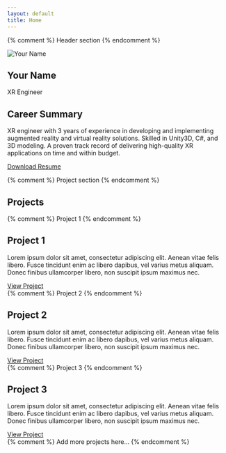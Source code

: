 ```yaml
---
layout: default
title: Home
---
```


{% comment %}
Header section
{% endcomment %}
<section class="header">
  <div class="container">
    <div class="left-column">
      <img src="your-profile-picture.jpg" alt="Your Name" class="profile-picture">
      <h1>Your Name</h1>
      <p>XR Engineer</p>
    </div>
    <div class="right-column">
      <h2>Career Summary</h2>
      <p>XR engineer with 3 years of experience in developing and implementing augmented reality and virtual reality solutions. Skilled in Unity3D, C#, and 3D modeling. A proven track record of delivering high-quality XR applications on time and within budget.</p>
      <a href="your-resume.pdf" class="button">Download Resume</a>
    </div>
  </div>
</section>

{% comment %}
Project section
{% endcomment %}
<section class="projects">
  <div class="container">
    <h2>Projects</h2>
    <div class="project-grid">
      {% comment %}
      Project 1
      {% endcomment %}
      <div class="project-card">
        <h2>Project 1</h2>
        <p>Lorem ipsum dolor sit amet, consectetur adipiscing elit. Aenean vitae felis libero. Fusce tincidunt enim ac libero dapibus, vel varius metus aliquam. Donec finibus ullamcorper libero, non suscipit ipsum maximus nec.</p>
        <a href="#" class="button">View Project</a>
      </div>
      {% comment %}
      Project 2
      {% endcomment %}
      <div class="project-card">
        <h2>Project 2</h2>
        <p>Lorem ipsum dolor sit amet, consectetur adipiscing elit. Aenean vitae felis libero. Fusce tincidunt enim ac libero dapibus, vel varius metus aliquam. Donec finibus ullamcorper libero, non suscipit ipsum maximus nec.</p>
        <a href="#" class="button">View Project</a>
      </div>
      {% comment %}
      Project 3
      {% endcomment %}
      <div class="project-card">
        <h2>Project 3</h2>
        <p>Lorem ipsum dolor sit amet, consectetur adipiscing elit. Aenean vitae felis libero. Fusce tincidunt enim ac libero dapibus, vel varius metus aliquam. Donec finibus ullamcorper libero, non suscipit ipsum maximus nec.</p>
        <a href="#" class="button">View Project</a>
      </div>
      {% comment %}
      Add more projects here...
      {% endcomment %}
    </div>
  </div>
</section>
